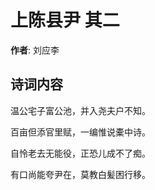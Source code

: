 # 上陈县尹  其二

**作者**: 刘应李

## 诗词内容

温公宅子富公池，并入尧夫户不知。

百亩但添官里赋，一编惟说橐中诗。

自怜老去无能役，正恐儿成不了痴。

有口尚能夸尹在，莫教白髪困行移。


